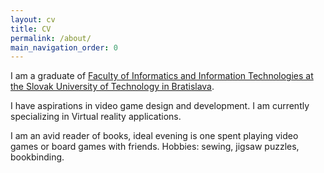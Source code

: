 ```yaml
---
layout: cv
title: CV
permalink: /about/
main_navigation_order: 0 
---
```


I am a graduate of [Faculty of Informatics and Information Technologies at the Slovak University of Technology in Bratislava](https://www.fiit.stuba.sk). 

I have aspirations in video game design and development. I am currently specializing in Virtual reality applications.

I am an avid reader of books, ideal evening is one spent playing video games or board games with friends. Hobbies: sewing, jigsaw puzzles, bookbinding. 
